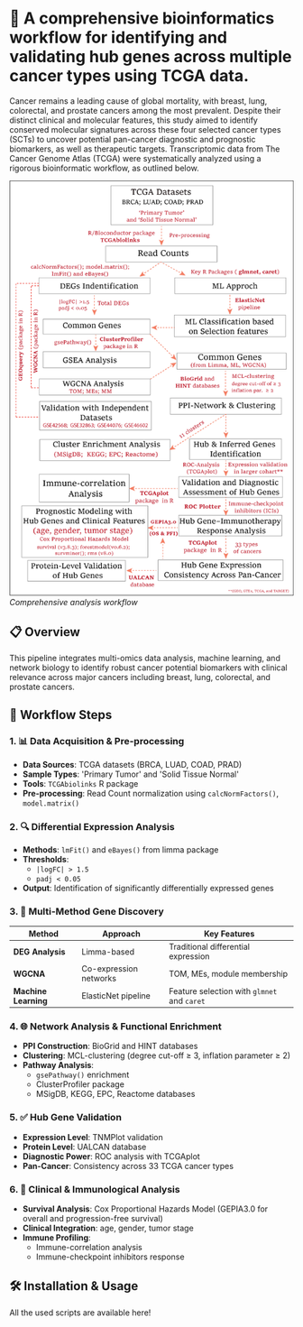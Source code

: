 # 🧬 A comprehensive bioinformatics workflow for identifying and validating hub genes across multiple cancer types using TCGA data.
Cancer remains a leading cause of global mortality, with breast, lung, colorectal, and prostate cancers among the most prevalent. Despite their distinct clinical and molecular features, this study aimed to identify conserved molecular signatures across these four selected cancer types (SCTs) to uncover potential pan-cancer diagnostic and prognostic biomarkers, as well as therapeutic targets. Transcriptomic data from The Cancer Genome Atlas (TCGA) were systematically analyzed using a rigorous bioinformatic workflow, as outlined below.


![Workflow Diagram](workflow.png)
*Comprehensive analysis workflow*

## 📋 Overview

This pipeline integrates multi-omics data analysis, machine learning, and network biology to identify robust cancer potential biomarkers with clinical relevance across major cancers including breast, lung, colorectal, and prostate cancers.

## 🔄 Workflow Steps

### 1. 📊 Data Acquisition & Pre-processing
- **Data Sources**: TCGA datasets (BRCA, LUAD, COAD, PRAD)
- **Sample Types**: 'Primary Tumor' and 'Solid Tissue Normal'
- **Tools**: `TCGAbiolinks` R package
- **Pre-processing**: Read Count normalization using `calcNormFactors()`, `model.matrix()`

### 2. 🔍 Differential Expression Analysis
- **Methods**: `lmFit()` and `eBayes()` from limma package
- **Thresholds**: 
  - `|logFC| > 1.5`
  - `padj < 0.05`
- **Output**: Identification of significantly differentially expressed genes

### 3. 🎯 Multi-Method Gene Discovery
| Method | Approach | Key Features |
|--------|----------|--------------|
| **DEG Analysis** | Limma-based | Traditional differential expression |
| **WGCNA** | Co-expression networks | TOM, MEs, module membership |
| **Machine Learning** | ElasticNet pipeline | Feature selection with `glmnet` and `caret` |

### 4. 🌐 Network Analysis & Functional Enrichment
- **PPI Construction**: BioGrid and HINT databases
- **Clustering**: MCL-clustering (degree cut-off ≥ 3, inflation parameter ≥ 2)
- **Pathway Analysis**: 
  - `gsePathway()` enrichment
  - ClusterProfiler package
  - MSigDB, KEGG, EPC, Reactome databases

### 5. ✅ Hub Gene Validation
- **Expression Level**: TNMPlot validation
- **Protein Level**: UALCAN database
- **Diagnostic Power**: ROC analysis with TCGAplot
- **Pan-Cancer**: Consistency across 33 TCGA cancer types

### 6. 🏥 Clinical & Immunological Analysis
- **Survival Analysis**: Cox Proportional Hazards Model (GEPIA3.0 for overall and progression-free survival)
- **Clinical Integration**: age, gender, tumor stage
- **Immune Profiling**: 
  - Immune-correlation analysis
  - Immune-checkpoint inhibitors response
    
## 🛠️ Installation & Usage
All the used scripts are available here!
